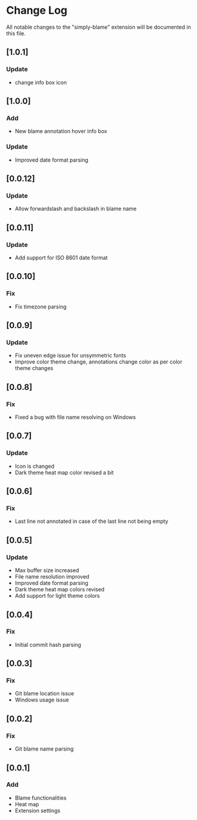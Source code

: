 # Change Log

All notable changes to the "simply-blame" extension will be documented in this file.

## [1.0.1]
### Update
 - change info box icon

## [1.0.0]
### Add
 - New blame annotation hover info box
### Update
 - Improved date format parsing

## [0.0.12]
### Update
 - Allow forwardslash and backslash in blame name

## [0.0.11]
### Update
 - Add support for ISO 8601 date format

## [0.0.10]
### Fix
 * Fix timezone parsing

## [0.0.9]
### Update
 - Fix uneven edge issue for unsymmetric fonts
 - Improve color theme change, annotations change color as per color theme changes

## [0.0.8]
### Fix
 - Fixed a bug with file name resolving on Windows

## [0.0.7]
### Update
 - Icon is changed
 - Dark theme heat map color revised a bit

## [0.0.6]
### Fix
 - Last line not annotated in case of the last line not being empty

## [0.0.5]
### Update
 - Max buffer size increased
 - File name resolution improved
 - Improved date format parsing
 - Dark theme heat map colors revised
 - Add support for light theme colors

## [0.0.4]
### Fix
 - Initial commit hash parsing

## [0.0.3]
### Fix
 - Git blame location issue
 - Windows usage issue

## [0.0.2]
### Fix
 - Git blame name parsing

## [0.0.1] 
### Add
 - Blame functionalities
 - Heat map
 - Extension settings
 